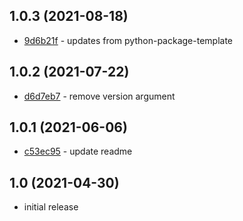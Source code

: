 ## 1.0.3 (2021-08-18)

- [9d6b21f](https://github.com/craigahobbs/simple-git-changelog/commit/9d6b21f) - updates from python-package-template

## 1.0.2 (2021-07-22)

- [d6d7eb7](https://github.com/craigahobbs/simple-git-changelog/commit/d6d7eb7) - remove version argument

## 1.0.1 (2021-06-06)

- [c53ec95](https://github.com/craigahobbs/simple-git-changelog/commit/c53ec95) - update readme

## 1.0 (2021-04-30)

- initial release
